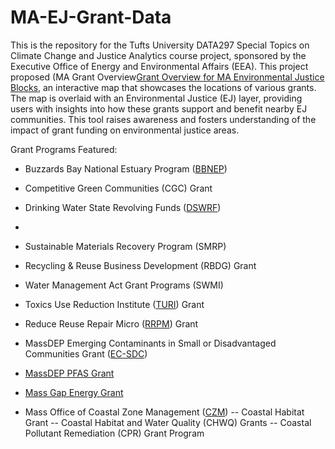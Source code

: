# MA-EJ-Grant-Data
This is the repository for the Tufts University DATA297 Special Topics on Climate Change and Justice Analytics course project, sponsored by the Executive Office of Energy and Environmental Affairs (EEA).
This project proposed (MA Grant Overview[Grant Overview for MA Environmental Justice Blocks](https://arcg.is/L5qWO), an interactive map that showcases the locations of various grants. The map is overlaid with an Environmental Justice (EJ) layer, providing users with insights into how these grants support and benefit nearby EJ communities. This tool raises awareness and fosters understanding of the impact of grant funding on environmental justice areas.

Grant Programs Featured:
- Buzzards Bay National Estuary Program ([BBNEP](https://buzzardsbay.org/))
- Competitive Green Communities (CGC) Grant
- Drinking Water State Revolving Funds ([DSWRF](https://www.mass.gov/state-revolving-fund-srf-financial-assistance-program))
- 
- Sustainable Materials Recovery Program (SMRP)
- Recycling & Reuse Business Development (RBDG) Grant
- Water Management Act Grant Programs (SWMI)
- Toxics Use Reduction Institute ([TURI](https://www.turi.org/grants/)) Grant

- Reduce Reuse Repair Micro ([RRPM](https://www.mass.gov/how-to/massdep-reduce-reuse-repair-micro-grant)) Grant

- MassDEP Emerging Contaminants in Small or Disadvantaged Communities Grant ([EC-SDC](https://www.mass.gov/info-details/emerging-contaminants-in-small-or-disadvantaged-communities-grant))
- [MassDEP PFAS Grant](https://www.mass.gov/info-details/water-resources-grants-financial-assistance)
- [Mass Gap Energy Grant](https://www.mass.gov/info-details/massachusetts-gap-energy-grant-program)

- Mass Office of Coastal Zone Management ([CZM](https://www.mass.gov/info-details/czm-grant-viewer))
    -- Coastal Habitat Grant
    -- Coastal Habitat and Water Quality (CHWQ) Grants
    -- Coastal Pollutant Remediation (CPR) Grant Program

